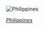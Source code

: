 
![Philippines](https://www.gstatic.com/prettyearth/assets/full/2180.jpg)

*[Philippines](https://www.google.com/maps/@14.808283,120.282269,15z/data=!3m1!1e3)*
